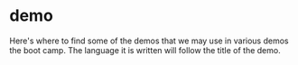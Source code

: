demo
====
Here's where to find some of the demos that we may use in  various demos the boot camp. The language it is written will follow the title of the demo. 